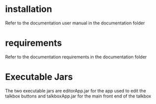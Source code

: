 # installation

Refer to the documentation user manual in the documentation folder

# requirements

Refer to the documentation requirements in the documentation folder

# Executable Jars

The two executable jars are editorApp.jar for the app used to edit the talkbox buttons and talkboxApp.jar for the main front end of the talkbox
